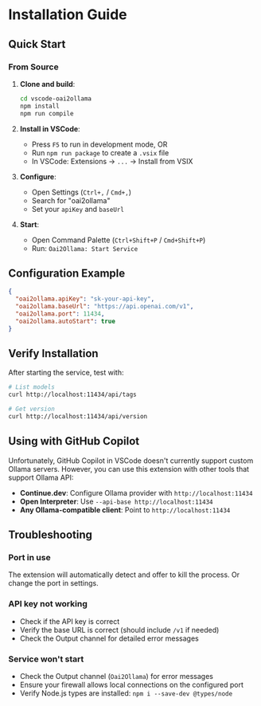 # Installation Guide

## Quick Start

### From Source

1. **Clone and build**:
   ```bash
   cd vscode-oai2ollama
   npm install
   npm run compile
   ```

2. **Install in VSCode**:
   - Press `F5` to run in development mode, OR
   - Run `npm run package` to create a `.vsix` file
   - In VSCode: Extensions → `...` → Install from VSIX

3. **Configure**:
   - Open Settings (`Ctrl+,` / `Cmd+,`)
   - Search for "oai2ollama"
   - Set your `apiKey` and `baseUrl`

4. **Start**:
   - Open Command Palette (`Ctrl+Shift+P` / `Cmd+Shift+P`)
   - Run: `Oai2Ollama: Start Service`

## Configuration Example

```json
{
  "oai2ollama.apiKey": "sk-your-api-key",
  "oai2ollama.baseUrl": "https://api.openai.com/v1",
  "oai2ollama.port": 11434,
  "oai2ollama.autoStart": true
}
```

## Verify Installation

After starting the service, test with:

```bash
# List models
curl http://localhost:11434/api/tags

# Get version
curl http://localhost:11434/api/version
```

## Using with GitHub Copilot

Unfortunately, GitHub Copilot in VSCode doesn't currently support custom Ollama servers. However, you can use this extension with other tools that support Ollama API:

- **Continue.dev**: Configure Ollama provider with `http://localhost:11434`
- **Open Interpreter**: Use `--api-base http://localhost:11434`
- **Any Ollama-compatible client**: Point to `http://localhost:11434`

## Troubleshooting

### Port in use
The extension will automatically detect and offer to kill the process. Or change the port in settings.

### API key not working
- Check if the API key is correct
- Verify the base URL is correct (should include `/v1` if needed)
- Check the Output channel for detailed error messages

### Service won't start
- Check the Output channel (`Oai2Ollama`) for error messages
- Ensure your firewall allows local connections on the configured port
- Verify Node.js types are installed: `npm i --save-dev @types/node`
